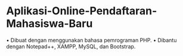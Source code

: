 # Aplikasi-Online-Pendaftaran-Mahasiswa-Baru
• Dibuat dengan menggunakan bahasa pemrograman PHP. • Dibantu dengan Notepad++, XAMPP, MySQL, dan Bootstrap.
